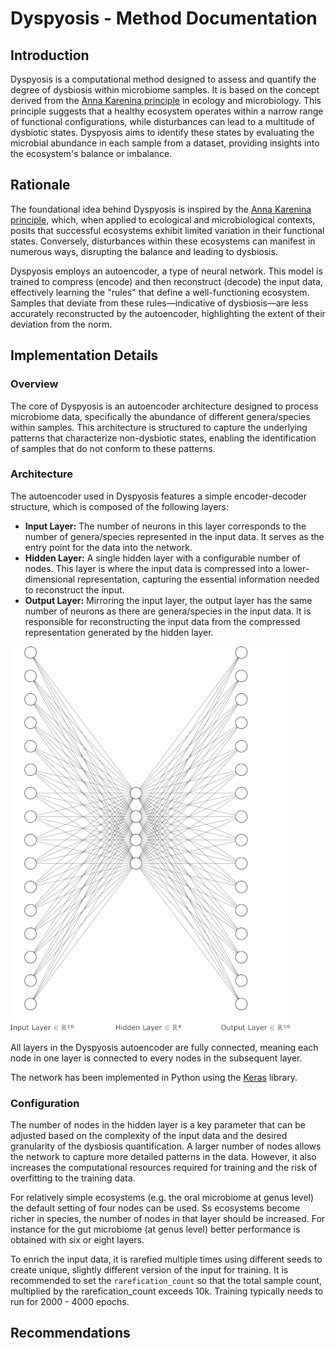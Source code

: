 # Dyspyosis - Method Documentation

## Introduction

Dyspyosis is a computational method designed to assess and quantify the degree of dysbiosis within microbiome samples. 
It is based on the concept derived from the [Anna Karenina principle] in ecology and microbiology. This principle 
suggests that a healthy ecosystem operates within a narrow range of functional configurations, while disturbances can 
lead to a multitude of dysbiotic states. Dyspyosis aims to identify these states by evaluating the microbial abundance 
in each sample from a dataset, providing insights into the ecosystem's balance or imbalance.

## Rationale

The foundational idea behind Dyspyosis is inspired by the [Anna Karenina principle], which, when applied to ecological 
and microbiological contexts, posits that successful ecosystems exhibit limited variation in their functional states. 
Conversely, disturbances within these ecosystems can manifest in numerous ways, disrupting the balance and leading to 
dysbiosis. 

Dyspyosis employs an autoencoder, a type of neural network. This model is trained to compress (encode) and then 
reconstruct (decode) the input data, effectively learning the "rules" that define a well-functioning ecosystem. Samples 
that deviate from these rules—indicative of dysbiosis—are less accurately reconstructed by the autoencoder, 
highlighting the extent of their deviation from the norm.

## Implementation Details

### Overview

The core of Dyspyosis is an autoencoder architecture designed to process microbiome data, specifically the abundance of 
different genera/species within samples. This architecture is structured to capture the underlying patterns that 
characterize non-dysbiotic states, enabling the identification of samples that do not conform to these patterns.

### Architecture

The autoencoder used in Dyspyosis features a simple encoder-decoder structure, which is composed of the following layers:

- **Input Layer:** The number of neurons in this layer corresponds to the number of genera/species represented in the 
input data. It serves as the entry point for the data into the network.
- **Hidden Layer:** A single hidden layer with a configurable number of nodes. This layer is where the input data is 
compressed into a lower-dimensional representation, capturing the essential information needed to reconstruct the input.
- **Output Layer:** Mirroring the input layer, the output layer has the same number of neurons as there are 
genera/species in the input data. It is responsible for reconstructing the input data from the compressed 
representation generated by the hidden layer.

![Dyspyosis network structure, example with 16 input genera/species](./img/autoencoder_small.png)

All layers in the Dyspyosis autoencoder are fully connected, meaning each node in one layer is connected to every 
nodes in the subsequent layer.

The network has been implemented in Python using the [Keras] library.

### Configuration

The number of nodes in the hidden layer is a key parameter that can be adjusted based on the complexity of the input 
data and the desired granularity of the dysbiosis quantification. A larger number of nodes allows the network to 
capture more detailed patterns in the data. However, 
it also increases the computational resources required for training and the risk of overfitting to the training data.

For relatively simple ecosystems (e.g. the oral microbiome at genus level) the default setting of four nodes can be used.
Ss ecosystems become richer in species, the number of nodes in that layer should be increased. For instance for the
gut microbiome (at genus level) better performance is obtained with six or eight layers. 

To enrich the input data, it is rarefied multiple times using different seeds to create unique, slightly different 
version of the input for training. It is recommended to set the ```rarefication_count``` so that the total sample 
count, multiplied by the rarefication_count exceeds 10k. Training typically needs to run for 2000 - 4000 epochs.

## Recommendations

[Anna Karenina principle]: https://en.wikipedia.org/wiki/Anna_Karenina_principle
[autoencoder]: https://en.wikipedia.org/wiki/Autoencoder
[Keras]: https://keras.io/